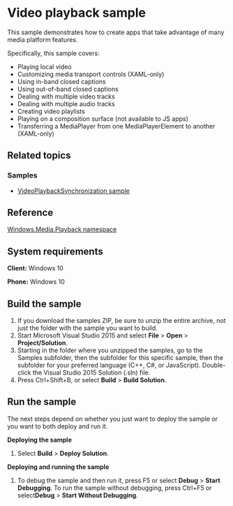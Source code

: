<!---
  category: AudioVideoAndCamera
  samplefwlink: http://go.microsoft.com/fwlink/p/?LinkId=620020
--->

# Video playback sample

This sample demonstrates how to create apps that take advantage of many media platform features.

Specifically, this sample covers:

- Playing local video 
- Customizing media transport controls (XAML-only)
- Using in-band closed captions
- Using out-of-band closed captions
- Dealing with multiple video tracks
- Dealing with multiple audio tracks
- Creating video playlists
- Playing on a composition surface (not available to JS apps)
- Transferring a MediaPlayer from one MediaPlayerElement to another (XAML-only)

## Related topics

### Samples

* [VideoPlaybackSynchronization sample](/Samples/VideoPlaybackSynchronization)

## Reference

[Windows.Media.Playback namespace](https://msdn.microsoft.com/en-us/library/windows/apps/windows.media.playback.aspx)

## System requirements

**Client:** Windows 10

**Phone:** Windows 10

Build the sample
----------------

1. If you download the samples ZIP, be sure to unzip the entire archive, not just the folder with the sample you want to build. 
2. Start Microsoft Visual Studio 2015 and select **File** \> **Open** \> **Project/Solution**.
3. Starting in the folder where you unzipped the samples, go to the Samples subfolder, then the subfolder for this specific sample, then the subfolder for your preferred language (C++, C#, or JavaScript). Double-click the Visual Studio 2015 Solution (.sln) file.
4. Press Ctrl+Shift+B, or select **Build** \> **Build Solution**.

Run the sample
--------------

The next steps depend on whether you just want to deploy the sample or you want to both deploy and run it.

**Deploying the sample**
1.  Select **Build** \> **Deploy Solution**.

**Deploying and running the sample**
1.  To debug the sample and then run it, press F5 or select **Debug** \> **Start Debugging**. To run the sample without debugging, press Ctrl+F5 or select**Debug** \> **Start Without Debugging**.

